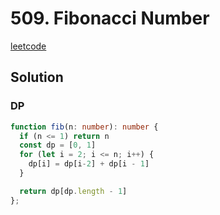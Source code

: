 # 509. Fibonacci Number

[leetcode](https://leetcode-cn.com/problems/fibonacci-number/)

## Solution

### DP

```ts
function fib(n: number): number {
  if (n <= 1) return n
  const dp = [0, 1]
  for (let i = 2; i <= n; i++) {
    dp[i] = dp[i-2] + dp[i - 1]
  }

  return dp[dp.length - 1]
};
```

###